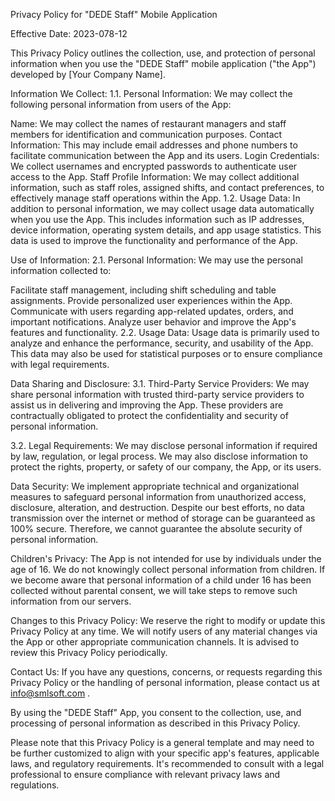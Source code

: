 Privacy Policy for "DEDE Staff" Mobile Application

Effective Date: 2023-078-12

This Privacy Policy outlines the collection, use, and protection of personal information when you use the "DEDE Staff" mobile application ("the App") developed by [Your Company Name].

Information We Collect:
1.1. Personal Information:
We may collect the following personal information from users of the App:

Name: We may collect the names of restaurant managers and staff members for identification and communication purposes.
Contact Information: This may include email addresses and phone numbers to facilitate communication between the App and its users.
Login Credentials: We collect usernames and encrypted passwords to authenticate user access to the App.
Staff Profile Information: We may collect additional information, such as staff roles, assigned shifts, and contact preferences, to effectively manage staff operations within the App.
1.2. Usage Data:
In addition to personal information, we may collect usage data automatically when you use the App. This includes information such as IP addresses, device information, operating system details, and app usage statistics. This data is used to improve the functionality and performance of the App.

Use of Information:
2.1. Personal Information:
We may use the personal information collected to:

Facilitate staff management, including shift scheduling and table assignments.
Provide personalized user experiences within the App.
Communicate with users regarding app-related updates, orders, and important notifications.
Analyze user behavior and improve the App's features and functionality.
2.2. Usage Data:
Usage data is primarily used to analyze and enhance the performance, security, and usability of the App. This data may also be used for statistical purposes or to ensure compliance with legal requirements.

Data Sharing and Disclosure:
3.1. Third-Party Service Providers:
We may share personal information with trusted third-party service providers to assist us in delivering and improving the App. These providers are contractually obligated to protect the confidentiality and security of personal information.

3.2. Legal Requirements:
We may disclose personal information if required by law, regulation, or legal process. We may also disclose information to protect the rights, property, or safety of our company, the App, or its users.

Data Security:
We implement appropriate technical and organizational measures to safeguard personal information from unauthorized access, disclosure, alteration, and destruction. Despite our best efforts, no data transmission over the internet or method of storage can be guaranteed as 100% secure. Therefore, we cannot guarantee the absolute security of personal information.

Children's Privacy:
The App is not intended for use by individuals under the age of 16. We do not knowingly collect personal information from children. If we become aware that personal information of a child under 16 has been collected without parental consent, we will take steps to remove such information from our servers.

Changes to this Privacy Policy:
We reserve the right to modify or update this Privacy Policy at any time. We will notify users of any material changes via the App or other appropriate communication channels. It is advised to review this Privacy Policy periodically.

Contact Us:
If you have any questions, concerns, or requests regarding this Privacy Policy or the handling of personal information, please contact us at info@smlsoft.com .

By using the "DEDE Staff" App, you consent to the collection, use, and processing of personal information as described in this Privacy Policy.

Please note that this Privacy Policy is a general template and may need to be further customized to align with your specific app's features, applicable laws, and regulatory requirements. It's recommended to consult with a legal professional to ensure compliance with relevant privacy laws and regulations.